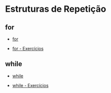 # Estruturas de Repetição

## for

- [for](https://drive.google.com/file/d/11SjHcGkHh43Z22V_15bs8TY9CYtebS__/view?usp=sharing)  

- [for - Exercícios](https://drive.google.com/file/d/1xzu3z1pDCmjnlm8caZ3WLXf3c62YUuWQ/view?usp=sharing)  


## while

- [while](https://drive.google.com/file/d/1MMQvooZP7x8uEgqi8j1dHn3pX7rlBhQx/view?usp=sharing)

- [while - Exercícios](https://drive.google.com/file/d/12eE7xiL6T3Y1OG96xJ3cokuRb0AU6mGb/view?usp=sharing)  





